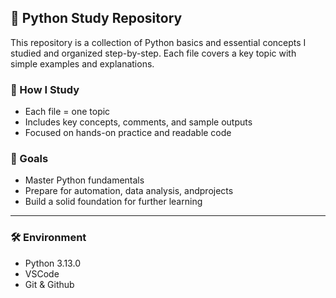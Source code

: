 ## 🐍 Python Study Repository
This repository is a collection of Python basics and essential concepts I studied and organized step-by-step.
Each file covers a key topic with simple examples and explanations.

### 🧐 How I Study
- Each file = one topic
- Includes key concepts, comments, and sample outputs
- Focused on hands-on practice and readable code

### 🚩 Goals
- Master Python fundamentals
- Prepare for automation, data analysis, andprojects
- Build a solid foundation for further learning

---

### 🛠️ Environment
- Python 3.13.0
- VSCode
- Git & Github
